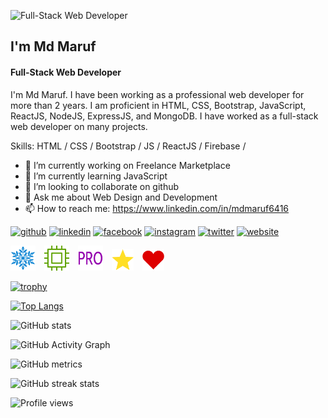 ![Full-Stack Web Developer](https://media-exp1.licdn.com/dms/image/C5616AQFhp654GMvdLw/profile-displaybackgroundimage-shrink_200_800/0/1645124443093?e=1664409600&v=beta&t=ApGT2ajSOsOpJAPqwl6s_5cLIqbvmamfQ81Yfe2Qf6o)

## I'm Md Maruf
#### Full-Stack Web Developer

I'm Md Maruf. I have been working as a professional web developer for more than 2 years. I am proficient in HTML, CSS, Bootstrap, JavaScript, ReactJS, NodeJS, ExpressJS, and MongoDB. I have worked as a full-stack web developer on many projects.

Skills: HTML / CSS / Bootstrap / JS / ReactJS / Firebase / 

- 🔭 I’m currently working on Freelance Marketplace 
- 🌱 I’m currently learning JavaScript 
- 👯 I’m looking to collaborate on github 
- 💬 Ask me about Web Design and Development 
- 📫 How to reach me: https://www.linkedin.com/in/mdmaruf6416 


[<img src='https://cdn.jsdelivr.net/npm/simple-icons@3.0.1/icons/github.svg' alt='github' height='40'>](https://github.com/mdmaruf641)  [<img src='https://cdn.jsdelivr.net/npm/simple-icons@3.0.1/icons/linkedin.svg' alt='linkedin' height='40'>](https://www.linkedin.com/in/mdmaruf6416/)  [<img src='https://cdn.jsdelivr.net/npm/simple-icons@3.0.1/icons/facebook.svg' alt='facebook' height='40'>](https://www.facebook.com/maruf6416)  [<img src='https://cdn.jsdelivr.net/npm/simple-icons@3.0.1/icons/instagram.svg' alt='instagram' height='40'>](https://www.instagram.com/maruf6416/)  [<img src='https://cdn.jsdelivr.net/npm/simple-icons@3.0.1/icons/twitter.svg' alt='twitter' height='40'>](https://twitter.com/@MarufMoni1)  [<img src='https://cdn.jsdelivr.net/npm/simple-icons@3.0.1/icons/icloud.svg' alt='website' height='40'>](https://mdmaruf641-b32b5.web.app/)  

<a href='https://archiveprogram.github.com/'><img src='https://raw.githubusercontent.com/acervenky/animated-github-badges/master/assets/acbadge.gif' width='40' height='40'></a> <a href='https://docs.github.com/en/developers'><img src='https://raw.githubusercontent.com/acervenky/animated-github-badges/master/assets/devbadge.gif' width='40' height='40'></a> <a href='https://github.com/pricing'><img src='https://raw.githubusercontent.com/acervenky/animated-github-badges/master/assets/pro.gif' width='40' height='40'></a> <a href='https://stars.github.com/'><img src='https://raw.githubusercontent.com/acervenky/animated-github-badges/master/assets/starbadge.gif' width='35' height='35'></a> <a href='https://docs.github.com/en/github/supporting-the-open-source-community-with-github-sponsors'><img src='https://raw.githubusercontent.com/acervenky/animated-github-badges/master/assets/sponsorbadge.gif' width='35' height='35'></a> 

[![trophy](https://github-profile-trophy.vercel.app/?username=mdmaruf641)](https://github.com/ryo-ma/github-profile-trophy)

[![Top Langs](https://github-readme-stats.vercel.app/api/top-langs/?username=mdmaruf641)](https://github.com/anuraghazra/github-readme-stats)

![GitHub stats](https://github-readme-stats.vercel.app/api?username=mdmaruf641&show_icons=true&count_private=true)  

![GitHub Activity Graph](https://activity-graph.herokuapp.com/graph?username=mdmaruf641)  

![GitHub metrics](https://metrics.lecoq.io/mdmaruf641)  

![GitHub streak stats](https://github-readme-streak-stats.herokuapp.com/?user=mdmaruf641)  

![Profile views](https://gpvc.arturio.dev/mdmaruf641)  
